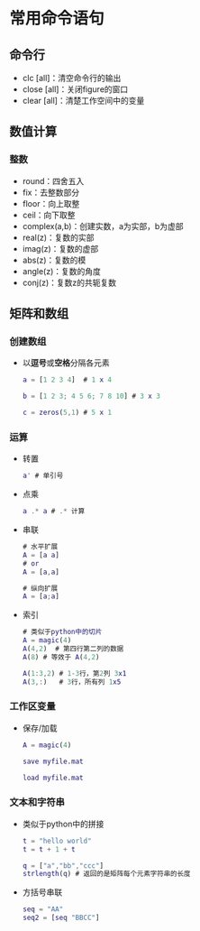 # 常用命令语句

## 命令行

- clc [all]：清空命令行的输出
- close [all]：关闭figure的窗口
- clear [all]：清楚工作空间中的变量

## 数值计算

### 整数

- round：四舍五入
- fix：去整数部分
- floor：向上取整
- ceil：向下取整
- complex(a,b)：创建实数，a为实部，b为虚部
- real(z)：复数的实部
- imag(z)：复数的虚部
- abs(z)：复数的模
- angle(z)：复数的角度
- conj(z)：复数z的共轭复数

## 矩阵和数组

### 创建数组

- 以**逗号**或**空格**分隔各元素

  ```matlab
  a = [1 2 3 4]  # 1 x 4
  
  b = [1 2 3; 4 5 6; 7 8 10] # 3 x 3
  
  c = zeros(5,1) # 5 x 1
  ```

### 运算

- 转置

  ```matlab
  a' # 单引号
  ```

- 点乘

  ```matlab
  a .* a # .* 计算
  ```

- 串联

  ```matlab
  # 水平扩展
  A = [a a]
  # or
  A = [a,a]
  
  # 纵向扩展
  A = [a;a]
  ```
- 索引
  
  ```matlab
  # 类似于python中的切片
  A = magic(4)
  A(4,2)  # 第四行第二列的数据
  A(8) # 等效于 A(4,2)
  
  A(1:3,2) # 1-3行，第2列 3x1
  A(3,:)   # 3行，所有列 1x5
  
  ```
### 工作区变量

- 保存/加载

  ```matlab
  A = magic(4)
  
  save myfile.mat
  
  load myfile.mat
  ```

### 文本和字符串

- 类似于python中的拼接

  ```matlab
  t = "hello world"
  t = t + 1 + t
  
  q = ["a","bb","ccc"]
  strlength(q) # 返回的是矩阵每个元素字符串的长度
  ```

- 方括号串联

  ```matlab
  seq = "AA"
  seq2 = [seq "BBCC"]
  ```

